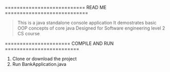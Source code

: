 =========================== READ ME ============================

> This is a java standalone console application
> It demostrates basic OOP concepts of core java
> Designed for Software engineering level 2 CS course

====================== COMPILE AND RUN =========================
1. Clone or download the project
2. Run BankApplication.java 

